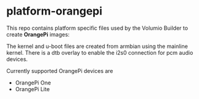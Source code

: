 # platform-orangepi

This repo contains platform specific files used by the Volumio Builder to create **OrangePi** images:

The kernel and u-boot files are created from armbian using the mainline kernel.
There is a dtb overlay to enable the i2s0 connection for pcm audio devices.

Currently supported OrangePi devices are
* OrangePi One
* OrangePi Lite
